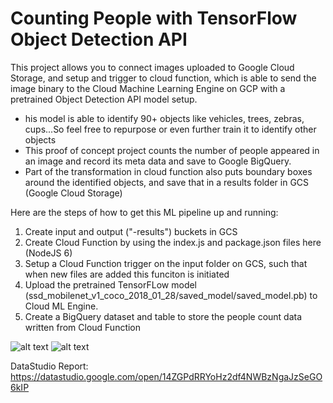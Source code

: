 # Counting People with TensorFlow Object Detection API

This project allows you to connect images uploaded to Google Cloud Storage, and setup and trigger to cloud function, which is able to send the image binary to the Cloud Machine Learning Engine on GCP with a pretrained Object Detection API model setup. 
- his model is able to identify 90+ objects like vehicles, trees, zebras, cups...So feel free to repurpose or even further train it to identify other objects
- This proof of concept project counts the number of people appeared in an image and record its meta data and save to Google BigQuery.
- Part of the transformation in cloud function also puts boundary boxes around the identified objects, and save that in a results folder in GCS (Google Cloud Storage)

Here are the steps of how to get this ML pipeline up and running:

1. Create input and output ("-results") buckets in GCS 
2. Create Cloud Function by using the index.js and package.json files here (NodeJS 6)
3. Setup a Cloud Function trigger on the input folder on GCS, such that when new files are added this funciton is initiated
4. Upload the pretrained TensorFLow model (ssd_mobilenet_v1_coco_2018_01_28/saved_model/saved_model.pb) to Cloud ML Engine.
5. Create a BigQuery dataset and table to store the people count data written from Cloud Function

![alt text](https://github.com/tingtingtwice/object-detection-tensorflow-on-mle/blob/master/couple.jpg)
![alt text](https://github.com/tingtingtwice/object-detection-tensorflow-on-mle/blob/master/frisbee.jpg)

DataStudio Report: https://datastudio.google.com/open/14ZGPdRRYoHz2df4NWBzNgaJzSeGO6kIP
